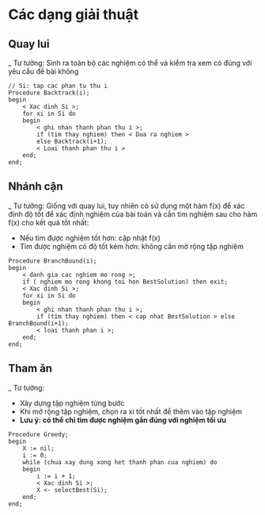 # Các dạng giải thuật

## Quay lui

\_ Tư tưởng: Sinh ra toàn bộ các nghiệm có thể và kiểm tra xem có đúng với yêu cầu đề bài không

```text
// Si: tap cac phan tu thu i
Procedure Backtrack(i);
begin
    < Xac dinh Si >;
    for xi in Si do 
    begin
        < ghi nhan thanh phan thu i >;
        if (tim thay nghiem) then < Dua ra nghiem >
        else Backtrack(i+1);
        < Loai thanh phan thu i >
    end;
end;
```

## Nhánh cận

\_ Tư tưởng: Giống với quay lui, tuy nhiên có sử dụng một hàm f\(x\) để xác định độ tốt để xác định nghiệm của bài toán và cần tìm nghiệm sau cho hàm f\(x\) cho kết quả tốt nhất:

* Nếu tìm được nghiệm tốt hơn: cập nhật f\(x\)
* Tìm được nghiệm có độ tốt kém hơn: không cần mở rộng tập nghiệm

```text
Procedure BranchBound(i);
begin
    < danh gia cac nghiem mo rong >;
    if ( nghiem mo rong khong toi hon BestSolution) then exit;
    < Xac dinh Si >;
    for xi in Si do
    begin
        < ghi nhan thanh phan thu i >;
        if (tim thay nghiem) then < cap nhat BestSolution > else BranchBound(i+1);
        < loai thanh phan i >;
    end;
end;
```

## Tham ăn

\_ Tư tưởng: 

* Xây dựng tập nghiệm từng bước
* Khi mở rộng tập nghiệm, chọn ra xi tốt nhất để thêm vào tập nghiệm
* **Lưu ý: có thể chỉ tìm được nghiệm gần đúng với nghiệm tối ưu**

```text
Procedure Greedy;
begin
    X := nil;
    i := 0;
    while (chua xay dung xong het thanh phan cua nghiem) do
    begin
        i := i + 1;
        < Xac dinh Si >;
        X <- selectBest(Si);
    end;
end;    
```

